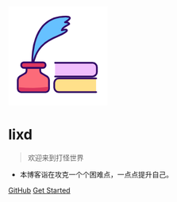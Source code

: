 ![logo](logo.png)
# lixd

> 欢迎来到打怪世界

- 本博客诣在攻克一个个困难点，一点点提升自己。 

[GitHub](https://github.com/lixiaodong1994/docs)
[Get Started](README)